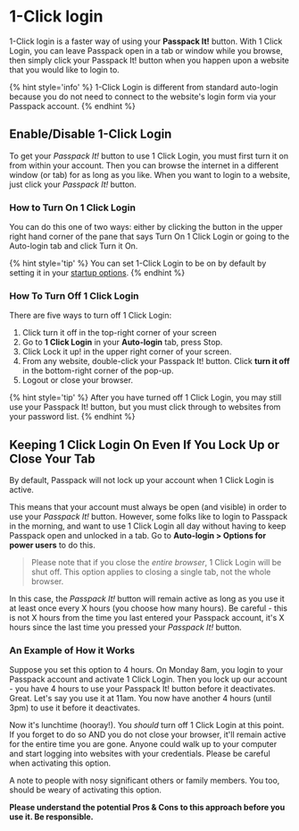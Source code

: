 # 1-Click login

1-Click login is a faster way of using your **Passpack It!** button. With 1 Click Login, you can leave Passpack open in a tab or window while you browse, then simply click your Passpack It! button when you happen upon a website that you would like to login to.

{% hint style='info' %}
1-Click Login is different from standard auto-login because you do not need to connect to the website's login form via your Passpack account.
{% endhint %}

## Enable/Disable 1-Click Login

To get your _Passpack It!_ button to use 1 Click Login, you must first turn it on from within your account. Then you can browse the internet in a different window \(or tab\) for as long as you like. When you want to login to a website, just click your _Passpack It!_ button.

### How to Turn On 1 Click Login

You can do this one of two ways: either by clicking the button in the upper right hand corner of the pane that says Turn On 1 Click Login or going to the Auto-login tab and click Turn it On.

{% hint style='tip' %}
You can set 1-Click Login to be on by default by setting it in your [startup options](/account/settings/startup-options.md).
{% endhint %}

### How To Turn Off 1 Click Login

There are five ways to turn off 1 Click Login:

1. Click turn it off in the top-right corner of your screen
2. Go to **1 Click Login** in your **Auto-login** tab, press Stop.
3. Click Lock it up! in the upper right corner of your screen.
4. From any website, double-click your Passpack It! button. Click **turn it off** in the bottom-right corner of the pop-up.
5. Logout or close your browser.

{% hint style='tip' %}
After you have turned off 1 Click Login, you may still use your Passpack It! button, but you must click through to websites from your password list.
{% endhint %}

## **Keeping 1 Click Login On Even If You Lock Up or Close Your Tab**

By default, Passpack will not lock up your account when 1 Click Login is active.

This means that your account must always be open \(and visible\) in order to use your _Passpack It!_ button. However, some folks like to login to Passpack in the morning, and want to use 1 Click Login all day without having to keep Passpack open and unlocked in a tab. Go to **Auto-login &gt; Options for power users** to do this.

> Please note that if you close the _entire browser_, 1 Click Login will be shut off. This option applies to closing a single tab, not the whole browser.

In this case, the _Passpack It!_ button will remain active as long as you use it at least once every X hours \(you choose how many hours\). Be careful - this is not X hours from the time you last entered your Passpack account, it's X hours since the last time you pressed your _Passpack It!_ button.

### An Example of How it Works

Suppose you set this option to 4 hours. On Monday 8am, you login to your Passpack account and activate 1 Click Login. Then you lock up our account - you have 4 hours to use your Passpack It! button before it deactivates. Great. Let's say you use it at 11am. You now have another 4 hours \(until 3pm\) to use it before it deactivates.

Now it's lunchtime \(hooray!\). You _should_ turn off 1 Click Login at this point. If you forget to do so AND you do not close your browser, it'll remain active for the entire time you are gone. Anyone could walk up to your computer and start logging into websites with your credentials. Please be careful when activating this option.

A note to people with nosy significant others or family members. You too, should be weary of activating this option.

**Please understand the potential Pros & Cons to this approach before you use it. Be responsible.**

